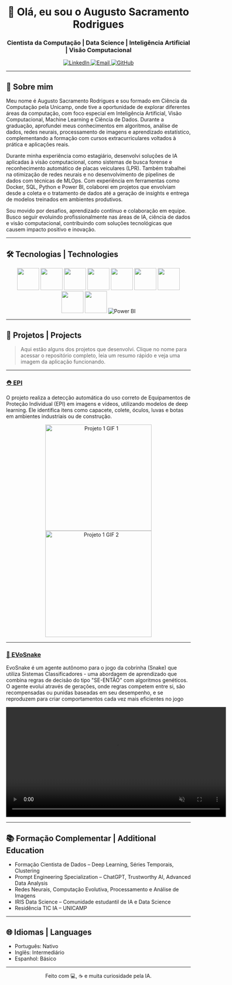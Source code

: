 <h1 align="center">👋 Olá, eu sou o Augusto Sacramento Rodrigues</h1>
<h3 align="center">Cientista da Computação | Data Science | Inteligência Artificial | Visão Computacional</h3>

<p align="center">
  <a href="https://www.linkedin.com/in/augusto-sr-0533a719b/" target="_blank">
    <img alt="LinkedIn" src="https://img.shields.io/badge/-LinkedIn-blue?logo=linkedin&logoColor=white">
  </a>
  <a href="mailto:augustorodrigues1@outlook.com">
    <img alt="Email" src="https://img.shields.io/badge/-Email-red?logo=gmail&logoColor=white">
  </a>
  <a href="https://github.com/AugustoSRodrigues">
    <img alt="GitHub" src="https://img.shields.io/badge/-GitHub-black?logo=github&logoColor=white">
  </a>
</p>

---

## 🚀 Sobre mim 

Meu nome é Augusto Sacramento Rodrigues e sou formado em Ciência da Computação pela Unicamp, onde tive a oportunidade de explorar diferentes áreas da computação, com foco especial em Inteligência Artificial, Visão Computacional, Machine Learning e Ciência de Dados. Durante a graduação, aprofundei meus conhecimentos em algoritmos, análise de dados, redes neurais, processamento de imagens e aprendizado estatístico, complementando a formação com cursos extracurriculares voltados à prática e aplicações reais.

Durante minha experiência como estagiário, desenvolvi soluções de IA aplicadas à visão computacional, como sistemas de busca forense e reconhecimento automático de placas veiculares (LPR). Também trabalhei na otimização de redes neurais e no desenvolvimento de pipelines de dados com técnicas de MLOps. Com experiência em ferramentas como Docker, SQL, Python e Power BI, colaborei em projetos que envolviam desde a coleta e o tratamento de dados até a geração de insights e entrega de modelos treinados em ambientes produtivos.

Sou movido por desafios, aprendizado contínuo e colaboração em equipe. Busco seguir evoluindo profissionalmente nas áreas de IA, ciência de dados e visão computacional, contribuindo com soluções tecnológicas que causem impacto positivo e inovação.


---

## 🛠️ Tecnologias | Technologies

<p align="center">
  <img src="https://cdn.jsdelivr.net/gh/devicons/devicon/icons/python/python-original.svg" width="60" height="60"/>
  <img src="https://cdn.jsdelivr.net/gh/devicons/devicon/icons/pytorch/pytorch-original.svg" width="60" height="60"/>
  <img src="https://cdn.jsdelivr.net/gh/devicons/devicon/icons/tensorflow/tensorflow-original.svg" width="60" height="60"/>
  <img src="https://cdn.jsdelivr.net/gh/devicons/devicon/icons/docker/docker-original.svg" width="60" height="60"/>
  <img src="https://cdn.jsdelivr.net/gh/devicons/devicon/icons/linux/linux-original.svg" width="60" height="60"/>
  <img src="https://cdn.jsdelivr.net/gh/devicons/devicon/icons/mysql/mysql-original.svg" width="60" height="60"/>
  <img src="https://cdn.jsdelivr.net/gh/devicons/devicon/icons/git/git-original.svg" width="60" height="60"/>
  <img src="https://cdn.jsdelivr.net/gh/devicons/devicon/icons/c/c-original.svg" width="60" height="60"/>
  <img src="https://cdn.jsdelivr.net/gh/devicons/devicon/icons/cplusplus/cplusplus-original.svg" width="60" height="60"/>
  <img src="https://img.icons8.com/color/60/000000/power-bi.png" alt="Power BI"/>
</p>

---

## 📂 Projetos | Projects

> Aqui estão alguns dos projetos que desenvolvi. Clique no nome para acessar o repositório completo, leia um resumo rápido e veja uma imagem da aplicação funcionando.

---

### [⛑️ EPI](https://github.com/AugustoSRodrigues/EPI-PPE)  

O projeto realiza a detecção automática do uso correto de Equipamentos de Proteção Individual (EPI) em imagens e vídeos, utilizando modelos de deep learning. Ele identifica itens como capacete, colete, óculos, luvas e botas em ambientes industriais ou de construção.

<p align="center">
  <img src="midia/ppe_violacao.gif" alt="Projeto 1 GIF 1" width="290"/>
  <img src="midia/ppe_certo.gif" alt="Projeto 1 GIF 2" width="290"/>
  <!-- Substitua os caminhos pelos links ou caminhos locais dos gifs do projeto -->
</p>

---

### [🐍 EVoSnake](https://github.com/AugustoSRodrigues/EvoSnake)  
EvoSnake é um agente autônomo para o jogo da cobrinha (Snake) que utiliza Sistemas Classificadores - uma abordagem de aprendizado que combina regras de decisão do tipo "SE-ENTÃO" com algoritmos genéticos. O agente evolui através de gerações, onde regras competem entre si, são recompensadas ou punidas baseadas em seu desempenho, e se reproduzem para criar comportamentos cada vez mais eficientes no jogo

<p align="center">
  <video src="midia/snake.mp4](https://github.com/AugustoSRodrigues/AugustoSRodrigues/blob/main/midia/snake.mp4" width="600" autoplay loop muted playsinline></video>
</p>




---



## 📚 Formação Complementar | Additional Education

- Formação Cientista de Dados – Deep Learning, Séries Temporais, Clustering  
- Prompt Engineering Specialization – ChatGPT, Trustworthy AI, Advanced Data Analysis  
- Redes Neurais, Computação Evolutiva, Processamento e Análise de Imagens  
- IRIS Data Science – Comunidade estudantil de IA e Data Science  
- Residência TIC IA – UNICAMP  

---

## 🌐 Idiomas | Languages

- Português: Nativo  
- Inglês: Intermediário  
- Espanhol: Básico  

---

<p align="center">Feito com 💻, ☕ e muita curiosidade pela IA.</p>
